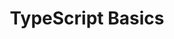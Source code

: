 ---
title: TypeScript Basics
template: course
draft: false
slug: /courses/TypeScript-Basics/
category: TypeScript
tags:
  - Types
  - Debugging
  - Refactoring
  - Generics
description: "This is an introduction to TypeScript for developers who are familiar with JavaScript. In the first lesson, take a look at the differences between the two and how typing your code can decrease the amount of possible inputs to your functions and help you catch bugs before they happen."
lessons:
  - link: "typescript-types"
    title: TypeScript Types
    description: The goal of this lesson is for you to understand why it’s important to pare down the amount of possible types a class can be represented by, and to exhaustively check all the types a variable can have so there are no holes for input into your code. Understanding how types can be constructed and leveraged in different situations will start to show how useful TypeScript can be. 
---
